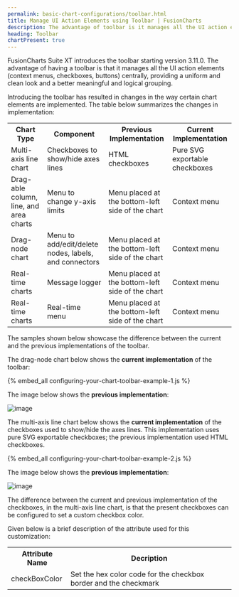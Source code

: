 ```yaml
---
permalink: basic-chart-configurations/toolbar.html
title: Manage UI Action Elements using Toolbar | FusionCharts
description: The advantage of toolbar is it manages all the UI action elements centrally, providing a uniform look and a better meaningful and logical grouping.
heading: Toolbar
chartPresent: true
---
```


FusionCharts Suite XT introduces the toolbar starting version 3.11.0. The advantage of having a toolbar is that it manages all the UI action elements (context menus, checkboxes, buttons) centrally, providing a uniform and clean look and a better meaningful and logical grouping.

Introducing the toolbar has resulted in changes in the way certain chart elements are implemented. The table below summarizes the changes in implementation:

<table>
	<tr>
		<th> Chart Type </th>
		<th> Component </th>
		<th> Previous Implementation </th>
		<th> Current Implementation </th>
	</tr>
	<tr>
		<td> Multi-axis line chart </td>
		<td> Checkboxes to show/hide axes lines </td>
		<td> HTML checkboxes </td>
		<td> Pure SVG exportable checkboxes </td>
	</tr>
	<tr>
		<td> Drag-able column, line, and area charts </td>
		<td> Menu to change y-axis limits </td>
		<td> Menu placed at the bottom-left side of the chart  </td>
		<td> Context menu </td>
	</tr>
	<tr>
		<td> Drag-node chart </td>
		<td> Menu to add/edit/delete nodes, labels, and connectors </td>
		<td> Menu placed at the bottom-left side of the chart </td>
		<td> Context menu </td>
	</tr>
	<tr>
		<td> Real-time charts </td>
		<td> Message logger </td>
		<td> Menu placed at the bottom-left side of the chart </td>
		<td> Context menu </td>
	</tr>
	<tr>
		<td> Real-time charts </td>
		<td> Real-time menu </td>
		<td> Menu placed at the bottom-left side of the chart </td>
		<td> Context menu </td>
	</tr>
</table>

The samples shown below showcase the difference between the current and the previous implementations of the toolbar.

The drag-node chart below shows the __current implementation__ of the toolbar:

{% embed_all configuring-your-chart-toolbar-example-1.js %}

The image below shows the __previous implementation__:

![image](/assets/images/configuring-your-chart-basic-toolbar-drag-node-chart-previous-implementation.png)

The multi-axis line chart below shows the __current implementation__ of the checkboxes used to show/hide the axes lines. This implementation uses pure SVG exportable checkboxes; the previous implementation used HTML checkboxes.

{% embed_all configuring-your-chart-toolbar-example-2.js %}

 The image below shows the __previous implementation__:

 ![image](/assets/images/configuring-your-chart-basic-toolbar-multi-axis-line-chart-previous-implementation.png)

 The difference between the current and previous implementation of the checkboxes, in the multi-axis line chart, is that the present checkboxes can be configured to set a custom checkbox color.

 Given below is a brief description of the attribute used for this customization:

<table>
	<tr>
		<th> Attribute Name </th>
		<th> Decription </th>
	</tr>
	<tr>
		<td> checkBoxColor </td>
		<td> Set the hex color code for the checkbox border and the checkmark </td>
	</tr>
</table>